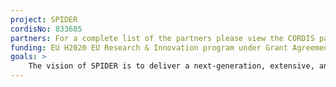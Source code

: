 ```yaml
---
project: SPIDER 
cordisNo: 833685
partners: For a complete list of the partners please view the CORDIS page of project.
funding: EU H2020 EU Research & Innovation program under Grant Agreement No 833685.
goals: >
    The vision of SPIDER is to deliver a next-generation, extensive, and replicable cyber range platform for the telecommunications domain and its fifth generation (5G), offering cybersecurity emulation, training and investment decision support. Towards this vision, it features integrated tools for cyber testing including advanced emulation tools, novel training methods based on active learning as well as econometric models based on real-time emulation of modern cyber-attacks. SPIDER supports both self-paced and team-based exercising and acts as a serious gaming repository for multiple stakeholders to share training material and maximise efficiency in delivering complex cyber exercises. The proposed cyber range model will be vali- dated in five highly realistic pilot use case scenarios.
---
```

